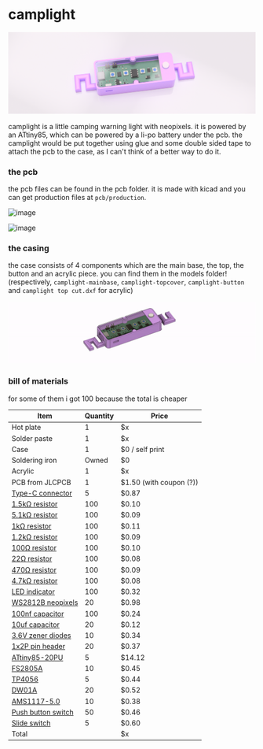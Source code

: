 # camplight

![camplight](camplight-pic.png)

camplight is a little camping warning light with neopixels. it is powered by an ATtiny85, which can be powered by a li-po battery under the pcb. the camplight would be put together using glue and some double sided tape to attach the pcb to the case, as I can't think of a better way to do it.

### the pcb
the pcb files can be found in the pcb folder. it is made with kicad and you can get production files at `pcb/production`.

![image](https://github.com/user-attachments/assets/62f10bf3-447a-41c8-aab0-a9d950411786)

![image](https://github.com/user-attachments/assets/359ae724-264d-4abf-a22b-3ad346776473)

### the casing
the case consists of 4 components which are the main base, the top, the button and an acrylic piece. you can find them in the models folder! (respectively, `camplight-mainbase`, `camplight-topcover`, `camplight-button` and `camplight top cut.dxf` for acrylic)

![assemble](camplight.gif)

### bill of materials

for some of them i got 100 because the total is cheaper

| Item | Quantity | Price |
| ---- | -------- | ----- |
| Hot plate | 1 | $x |
| Solder paste | 1 | $x |
| Case | 1 | $0 / self print |
| Soldering iron | Owned | $0 |
| Acrylic | 1 | $x |
| PCB from JLCPCB | 1 | $1.50 (with coupon (?)) |
| [Type-C connector](https://lcsc.com/product-detail/USB-Connectors_Korean-Hroparts-Elec-TYPE-C-31-M-12_C165948.html) | 5 | $0.87 |
| [1.5kΩ resistor](https://lcsc.com/product-detail/Chip-Resistor-Surface-Mount_UNI-ROYAL-Uniroyal-Elec-0603WAJ0152T5E_C25989.html) | 100 | $0.10 |
| [5.1kΩ resistor](https://lcsc.com/product-detail/Chip-Resistor-Surface-Mount_FOJAN-FRC0603F5101TS_C2907044.html) | 100 | $0.09 |
| [1kΩ resistor](https://lcsc.com/product-detail/Chip-Resistor-Surface-Mount_YAGEO-RC0603FR-071KL_C22548.html) | 100 | $0.11 |
| [1.2kΩ resistor](https://lcsc.com/product-detail/Chip-Resistor-Surface-Mount_FOJAN-FRC0603F1201TS_C2906976.html) | 100 | $0.09 |
| [100Ω resistor](https://lcsc.com/product-detail/Chip-Resistor-Surface-Mount_YAGEO-RC0603FR-07100RL_C105588.html) | 100 | $0.10 |
| [22Ω resistor](https://lcsc.com/product-detail/Chip-Resistor-Surface-Mount_FOJAN-FRC0603J220-TS_C2907129.html) | 100 | $0.08 |
| [470Ω resistor](https://lcsc.com/product-detail/Chip-Resistor-Surface-Mount_FOJAN-FRC0603J471-TS_C2907172.html) | 100 | $0.09 |
| [4.7kΩ resistor](https://lcsc.com/product-detail/Chip-Resistor-Surface-Mount_FOJAN-FRC0603J472-TS_C2907166.html) | 100 | $0.08 |
| [LED indicator](https://lcsc.com/product-detail/LED-Indication-Discrete_XINGLIGHT-XL-1608SURC-06_C965799.html) | 100 | $0.32 |
| [WS2812B neopixels](https://lcsc.com/product-detail/RGB-LEDs-Built-in-IC_XINGLIGHT-XL-5050RGBC-WS2812B_C2843785.html) | 20 | $0.98 |
| [100nf capacitor](https://lcsc.com/product-detail/Multilayer-Ceramic-Capacitors-MLCC-SMD-SMT_YAGEO-CC0603KRX7R9BB104_C14663.html) | 100 | $0.24 |
| [10uf capacitor](https://lcsc.com/product-detail/Multilayer-Ceramic-Capacitors-MLCC-SMD-SMT_Samsung-Electro-Mechanics-CL10A106KP8NNNC_C19702.html) | 20 | $0.12 |
| [3.6V zener diodes](https://lcsc.com/product-detail/Zener-Diodes_Shikues-1SMA4729AG_C433396.html) | 10 | $0.34 |
| [1x2P pin header](https://lcsc.com/product-detail/Pin-Headers_Megastar-ZX-PZ2-54-1-2PZZ_C7501260.html) | 20 | $0.37 |
| [ATtiny85-20PU](https://lcsc.com/product-detail/Microcontrollers-MCU-MPU-SOC_Microchip-Tech-ATTINY85-20PU_C965497.html) | 5 | $14.12 |
| [FS2805A](https://lcsc.com/product-detail/MOSFETs_TECH-PUBLIC-FS8205A_C2830320.html) | 10 | $0.45 |
| [TP4056](https://lcsc.com/product-detail/Battery-Management_TPOWER-TP4056_C382139.html) | 5 | $0.44 |
| [DW01A](https://lcsc.com/product-detail/Battery-Management_YONGYUTAI-DW01A_C2927799.html) | 20 | $0.52 |
| [AMS1117-5.0](https://lcsc.com/product-detail/Voltage-Regulators-Linear-Low-Drop-Out-LDO-Regulators_GOODWORK-AMS1117-5-0_C6068482.html) | 10 | $0.38 |
| [Push button switch](https://lcsc.com/product-detail/Tactile-Switch-Push-Button-Switch_YIZHI-YZA-072-5-0_C49108658.html) | 50 | $0.46 |
| [Slide switch](https://lcsc.com/product-detail/Slide-Switches_G-Switch-MK-12C02-G025_C778186.html) | 5 | $0.60 |
| Total | | $x |

